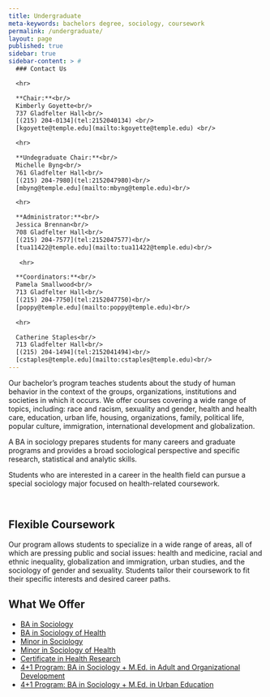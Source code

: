 ```yaml
---
title: Undergraduate
meta-keywords: bachelors degree, sociology, coursework
permalink: /undergraduate/
layout: page
published: true
sidebar: true
sidebar-content: > #
  ### Contact Us

  <hr>

  **Chair:**<br/>
  Kimberly Goyette<br/>
  737 Gladfelter Hall<br/>
  [(215) 204-0134](tel:2152040134) <br/>
  [kgoyette@temple.edu](mailto:kgoyette@temple.edu) <br/>

  <hr>

  **Undegraduate Chair:**<br/>
  Michelle Byng<br/>
  761 Gladfelter Hall<br/>
  [(215) 204-7980](tel:2152047980)<br/>
  [mbyng@temple.edu](mailto:mbyng@temple.edu)<br/>

  <hr>

  **Administrator:**<br/>
  Jessica Brennan<br/>
  708 Gladfelter Hall<br/>
  [(215) 204-7577](tel:2152047577)<br/>
  [tua11422@temple.edu](mailto:tua11422@temple.edu)<br/>
  
   <hr>

  **Coordinators:**<br/>
  Pamela Smallwood<br/>
  713 Gladfelter Hall<br/>
  [(215) 204-7750](tel:2152047750)<br/>
  [poppy@temple.edu](mailto:poppy@temple.edu)<br/>
  
  <hr>

  Catherine Staples<br/>
  713 Gladfelter Hall<br/>
  [(215) 204-1494](tel:2152041494)<br/>
  [cstaples@temple.edu](mailto:cstaples@temple.edu)<br/>
---
```


Our bachelor’s program teaches students about the study of human behavior in the context of the groups, organizations, institutions and societies in which it occurs. We offer courses covering a wide range of topics, including: race and racism, sexuality and gender, health and health care, education, urban life, housing, organizations, family, political life, popular culture, immigration, international development and globalization.

A BA in sociology prepares students for many careers and graduate programs and provides a broad sociological perspective and specific research, statistical and analytic skills.

Students who are interested in a career in the health field can pursue a special sociology major focused on health-related coursework.
<div class="col m12 l4"><br>
</div>

## Flexible Coursework

Our program allows students to specialize in a wide range of areas, all of which are pressing public and social issues: health and medicine, racial and ethnic inequality, globalization and immigration, urban studies, and the  sociology of gender and sexuality. Students tailor their coursework to fit their specific interests and desired career paths.

## What We Offer

 - [BA in Sociology](http://bulletin.temple.edu/undergraduate/liberal-arts/sociology/ba-sociology/)
 - [BA in Sociology of Health](http://bulletin.temple.edu/undergraduate/liberal-arts/sociology/ba-sociology-health-track/)
 - [Minor in Sociology](http://bulletin.temple.edu/undergraduate/liberal-arts/sociology/minor-sociology/)
 - [Minor in Sociology of Health](http://bulletin.temple.edu/undergraduate/liberal-arts/sociology/minor-sociology-health/)
 - [Certificate in Health Research](http://bulletin.temple.edu/undergraduate/liberal-arts/sociology/certificate-health-research/)
 - [4+1 Program: BA in Sociology + M.Ed. in Adult and Organizational Development](http://education.temple.edu/aod/sociology-ba-adult-organizational-development-med)
 - [4+1 Program: BA in Sociology + M.Ed. in Urban Education](http://education.temple.edu/urbaned/accelerated-program-dual-degree-41-sociology-ba-and-urban-education-med)
